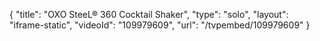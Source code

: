 {
    "title": "OXO SteeL&reg; 360 Cocktail Shaker",
    "type": "solo",
    "layout": "iframe-static",
    "videoId": "109979609",
    "url": "\/tvpembed\/109979609"
}
